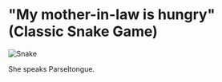 # "My mother-in-law is hungry" (Classic Snake Game)

![Snake](https://i.imgur.com/Td3tOq1.jpeg)

She speaks Parseltongue. 
